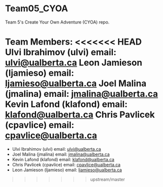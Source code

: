 Team05_CYOA
===========

Team 5's Create Your Own Adventure (CYOA) repo.

Team Members:
<<<<<<< HEAD
Ulvi Ibrahimov (ulvi) email: ulvi@ualberta.ca
Leon Jamieson (ljamieso) email: ljamieso@ualberta.ca
Joel Malina (jmalina) email: jmalina@ualberta.ca
Kevin Lafond (klafond) email: klafond@ualberta.ca
Chris Pavlicek (cpavlice) email: cpavlice@ualberta.ca
=======
* Ulvi Ibrahimov (ulvi) email: ulvi@ualberta.ca
* Joel Malina (jmalina) email: jmalina@ualberta.ca
* Kevin Lafond (klafond) email: klafond@ualberta.ca
* Chris Pavlicek (cpavlice) email: cpavlice@ualberta.ca
* Leon Jamieson (ljamieso) email: ljamieso@ualberta.ca
>>>>>>> upstream/master
